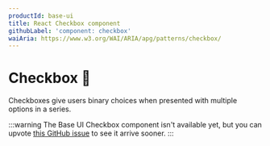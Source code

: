 ```yaml
---
productId: base-ui
title: React Checkbox component
githubLabel: 'component: checkbox'
waiAria: https://www.w3.org/WAI/ARIA/apg/patterns/checkbox/
---
```


# Checkbox 🚧

<p class="description">Checkboxes give users binary choices when presented with multiple options in a series.</p>

:::warning
The Base UI Checkbox component isn't available yet, but you can upvote [this GitHub issue](https://github.com/mui/material-ui/issues/38036) to see it arrive sooner.
:::
